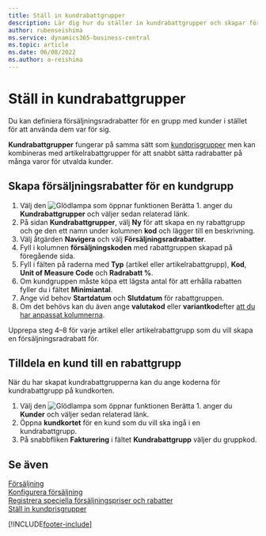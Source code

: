 ```yaml
---
title: Ställ in kundrabattgrupper
description: Lär dig hur du ställer in kundrabattgrupper och skapar försäljningsrabatter för dessa grupper.
author: rubenseishima
ms.service: dynamics365-business-central
ms.topic: article
ms.date: 06/08/2022
ms.author: a-reishima
---
```

# <a name="set-up-customer-discount-groups" />Ställ in kundrabattgrupper

Du kan definiera försäljningsradrabatter för en grupp med kunder i stället för att använda dem var för sig.

**Kundrabattgrupper** fungerar på samma sätt som [kundprisgrupper](sales-how-to-set-up-customer-price-groups.md) men kan kombineras med artikelrabattgrupper för att snabbt sätta radrabatter på många varor för utvalda kunder.

## <a name="create-sales-line-discounts-for-a-customer-group" />Skapa försäljningsrabatter för en kundgrupp

1. Välj den ![Glödlampa som öppnar funktionen Berätta 1.](media/ui-search/search_small.png "Berätta för mig vad du vill göra") anger du **Kundrabattgrupper** och väljer sedan relaterad länk.
2. På sidan **Kundrabattgrupper**, välj **Ny** för att skapa en ny rabattgrupp och ge den ett namn under kolumnen **kod** och lägger till en beskrivning.
3. Välj åtgärden **Navigera** och välj **Försäljningsradrabatter**.
4. Fyll i kolumnen **försäljningskoden** med rabattgruppen skapad på föregående sida.
5. Fyll i fälten på raderna med **Typ** (artikel eller artikelrabattgrupp), **Kod**, **Unit of Measure Code** och **Radrabatt %**.
6. Om kundgruppen måste köpa ett lägsta antal för att erhålla rabatten fyller du i fältet **Minimiantal**.
7. Ange vid behov **Startdatum** och **Slutdatum** för rabattgruppen.
8. Om det behövs kan du även ange **valutakod** eller **variantkod**efter [att du har anpassat kolumnerna](ui-personalization-user.md).

Upprepa steg 4–8 för varje artikel eller artikelrabattgrupp som du vill skapa en försäljningsradrabatt för.

## <a name="assign-a-customer-to-a-discount-group" />Tilldela en kund till en rabattgrupp

När du har skapat kundrabattgrupperna kan du ange koderna för kundrabattgrupp på kundkorten.

1. Välj den ![Glödlampa som öppnar funktionen Berätta 1.](media/ui-search/search_small.png "Berätta för mig vad du vill göra") anger du **Kunder** och väljer sedan relaterad länk.
2. Öppna  **kundkortet** för en kund som du vill ska ingå i en kundrabattgrupp.
3. På snabbfliken **Fakturering** i fältet **Kundrabattgrupp** väljer du gruppkod.

## <a name="see-also" />Se även

[Försäljning](sales-manage-sales.md)  
[Konfigurera försäljning](sales-setup-sales.md)  
[Registrera speciella försäljningspriser och rabatter](sales-how-record-sales-price-discount-payment-agreements.md)  
[Ställ in kundprisgrupper](sales-how-to-set-up-customer-price-groups.md)  

[!INCLUDE[footer-include](includes/footer-banner.md)]

